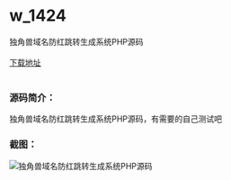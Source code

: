 # w_1424
独角兽域名防红跳转生成系统PHP源码
<br/></br>
[下载地址](https://www.uuid2.com/1424.html "下载地址")
<br/></br>
<h3>源码简介：</h3>
<p>独角兽域名防红跳转生成系统PHP源码，有需要的自己测试吧<p>
<h3>截图：</h3>
<img src="https://www.uuid2.com/wp-content/uploads/img/202108/92325fa174.png" alt="独角兽域名防红跳转生成系统PHP源码">
